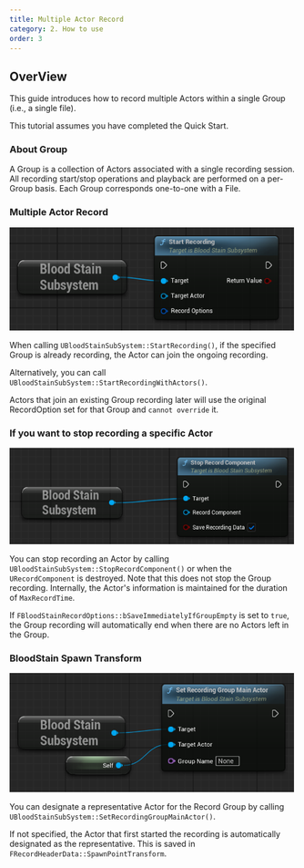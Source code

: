 ```yaml
---
title: Multiple Actor Record
category: 2. How to use
order: 3
---
```



## OverView

This guide introduces how to record multiple Actors within a single Group (i.e., a single file).

This tutorial assumes you have completed the Quick Start.


### About Group

A Group is a collection of Actors associated with a single recording session. All recording start/stop operations and playback are performed on a per-Group basis. Each Group corresponds one-to-one with a File.


### Multiple Actor Record

<img src="../../images/HowToUse/MultipleActorRecord/StartRecordComponent.png" width="500" />


When calling `UBloodStainSubSystem::StartRecording()`, if the specified Group is already recording, the Actor can join the ongoing recording.

Alternatively, you can call `UBloodStainSubSystem::StartRecordingWithActors()`.

Actors that join an existing Group recording later will use the original RecordOption set for that Group and `cannot override` it.


### If you want to stop recording a specific Actor
<img src="../../images/HowToUse/MultipleActorRecord/StopRecordComponent.png" width="500" />

You can stop recording an Actor by calling `UBloodStainSubSystem::StopRecordComponent()` or when the `URecordComponent` is destroyed. Note that this does not stop the Group recording. Internally, the Actor's information is maintained for the duration of `MaxRecordTime`.

If `FBloodStainRecordOptions::bSaveImmediatelyIfGroupEmpty` is set to `true`, the Group recording will automatically end when there are no Actors left in the Group.



### BloodStain Spawn Transform
<img src="../../images/HowToUse/MultipleActorRecord/SetRecordingGroupMainActor.png" width="500" />

You can designate a representative Actor for the Record Group by calling `UBloodStainSubSystem::SetRecordingGroupMainActor()`.

If not specified, the Actor that first started the recording is automatically designated as the representative.
This is saved in `FRecordHeaderData::SpawnPointTransform`.

